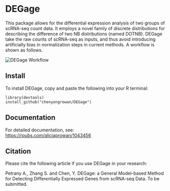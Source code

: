 # DEGage
This package allows for the differential expression analysis of two groups of scRNA-seq count data. It employs a novel family of discrete distributions for describing the difference of two NB distributions (named DOTNB). DEGage take the raw counts of scRNA-seq as inputs, and thus avoid introducing artificially bias in normalization steps in current methods. A workflow is shown as follows.

![DEGage Workflow](/DEGage_Workflow.png)

## Install
To install DEGage, copy and paste the following into your R terminal:
```
library(devtools)
install_github("chenyongrowan/DEGage")
```
## Documentation
For detailed documentation, see:    
https://rpubs.com/aliciaprowan/1043456

## Citation
Please cite the following article if you use DEGage in your research:

Petrany A., Zhang S. and Chen, Y. DEGage: a General Model-based Method for Detecting Differentially Expressed Genes from scRNA-seq Data. To be submitted. 
